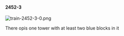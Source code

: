 #### 2452-3
![train-2452-3-0.png](https://github.com/lil-lab/nlvr/raw/master/nlvr/train/images/57/train-2452-3-0.png "train-2452-3-0.png")

There opis one tower with at least two blue blocks in it